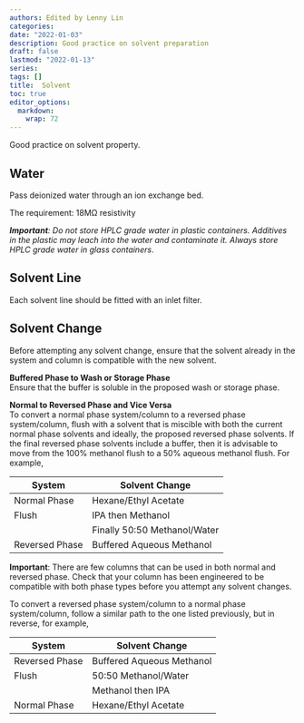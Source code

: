 ```yaml
---
authors: Edited by Lenny Lin
categories: 
date: "2022-01-03"
description: Good practice on solvent preparation
draft: false
lastmod: "2022-01-13"
series: 
tags: []
title:  Solvent
toc: true
editor_options: 
  markdown: 
    wrap: 72
---
```


Good practice on solvent property.

<!--more-->

## Water

Pass deionized water through an ion exchange bed.

The requirement: 18MΩ resistivity

***Important**: Do not store HPLC grade water in plastic containers.
Additives in the plastic may leach into the water and contaminate it.
Always store HPLC grade water in glass containers*.

## Solvent Line

Each solvent line should be fitted with an inlet filter.

## Solvent Change

Before attempting any solvent change, ensure that the solvent already in the system and
column is compatible with the new solvent.  

**Buffered Phase to Wash or Storage Phase**  
Ensure that the buffer is soluble in the proposed wash or storage phase.

**Normal to Reversed Phase and Vice Versa**  
To convert a normal phase system/column to a reversed phase
system/column, flush with a solvent that is miscible with both the
current normal phase solvents and ideally, the proposed reversed phase
solvents. If the final reversed phase solvents include a buffer, then it
is advisable to move from the 100% methanol flush to a 50% aqueous
methanol flush. For example,

| System         | Solvent Change               |
|----------------|------------------------------|
| Normal Phase   | Hexane/Ethyl Acetate         |
| Flush          | IPA then Methanol            |
|                | Finally 50:50 Methanol/Water |
| Reversed Phase | Buffered Aqueous Methanol    |

<b>Important</b>: There are few columns that can be used in both normal and reversed phase. Check that your column has been engineered to be compatible with both phase types before you attempt any solvent changes.

To convert a reversed phase system/column to a normal phase system/column, follow a similar path to the one listed previously, but in reverse, for example,

| System         | Solvent Change            |
|----------------|---------------------------|
| Reversed Phase | Buffered Aqueous Methanol |
| Flush          | 50:50 Methanol/Water      |
|                | Methanol then IPA         |
| Normal Phase   | Hexane/Ethyl Acetate      |
